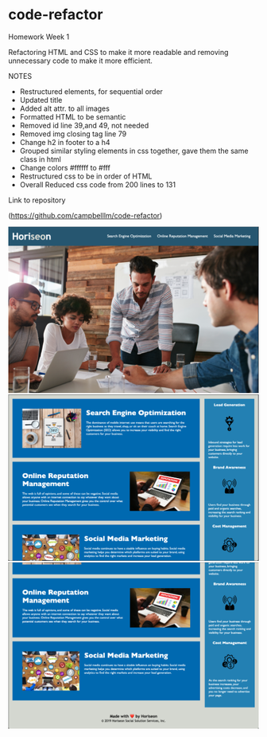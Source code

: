 # code-refactor
Homework Week 1

Refactoring HTML and CSS to make it more readable and removing unnecessary code to make it more efficient.



NOTES

- Restructured <head> elements, for sequential order
- Updated title
- Added alt attr. to all images
- Formatted HTML to be semantic
- Removed id line 39,and 49, not needed
- Removed img closing tag line 79
- Change h2 in footer to a h4
- Grouped similar styling elements in css together, gave them the same class in html
- Change colors #ffffff to #fff
- Restructured css to be in order of HTML
- Overall Reduced css code from 200 lines to 131

Link to repository

(https://github.com/campbelllm/code-refactor)

![Final1](https://github.com/campbelllm/code-refactor/blob/master/Develop/assets/images/project1.png)
![Final2](https://github.com/campbelllm/code-refactor/blob/master/Develop/assets/images/project2.png)
![Final3](https://github.com/campbelllm/code-refactor/blob/master/Develop/assets/images/project3.png)

